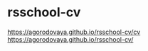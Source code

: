# rsschool-cv
https://agorodovaya.github.io/rsschool-cv/cv
https://agorodovaya.github.io/rsschool-cv/
